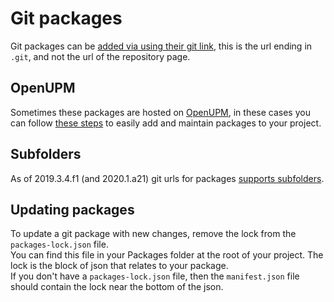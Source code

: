 # Git packages

Git packages can be [added via using their git link](https://docs.unity3d.com/Manual/upm-git.html), this is the url ending in `.git`, and not the url of the repository page.  

## OpenUPM
Sometimes these packages are hosted on [OpenUPM](https://openupm.com), in these cases you can follow [these steps](Open%20UPM%20Packages.md) to easily add and maintain packages to your project.

## Subfolders
As of 2019.3.4.f1 (and 2020.1.a21) git urls for packages [supports subfolders](Git%20Subfolders.md).

## Updating packages
To update a git package with new changes, remove the lock from the `packages-lock.json` file.  
You can find this file in your Packages folder at the root of your project. The lock is the block of json that relates to your package.  
If you don't have a `packages-lock.json` file, then the `manifest.json` file should contain the lock near the bottom of the json.
